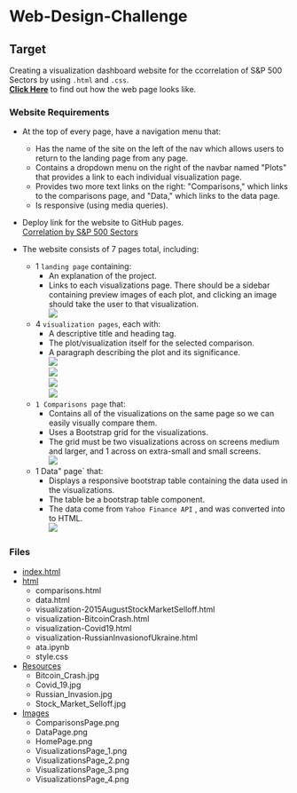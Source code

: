 # Web-Design-Challenge

## Target
Creating a visualization dashboard website for the ccorrelation of S&P 500 Sectors by using `.html` and `.css`.<br/>
[**Click Here**](https://ash-tao.github.io/Sectors_Return_WebDesign/) to find out how the web page looks like. <br/>

### Website Requirements
* At the top of every page, have a navigation menu that:<br/>
  * Has the name of the site on the left of the nav which allows users to return to the landing page from any page.<br/>
  * Contains a dropdown menu on the right of the navbar named "Plots" that provides a link to each individual visualization page.<br/>
  * Provides two more text links on the right: "Comparisons," which links to the comparisons page, and "Data," which links to the data page.<br/>
  * Is responsive (using media queries).<br/>

* Deploy link for the website to GitHub pages.<br/>
  [Correlation by S&P 500 Sectors](https://ash-tao.github.io/Web-Design-Challenge/)<br/>
* The website consists of 7 pages total, including:<br/>
  * 1 `landing page` containing:<br/>
    * An explanation of the project.<br/>
    * Links to each visualizations page. There should be a sidebar containing preview images of each plot, and clicking an image should take the user to that visualization.<br/>
    <img src="https://github.com/Ash-Tao/Web-Design-Challenge/blob/main/Images/HomePage.png"><br/>
  * 4 `visualization pages`, each with:<br/>
    * A descriptive title and heading tag.<br/>
    * The plot/visualization itself for the selected comparison.<br/>
    * A paragraph describing the plot and its significance.<br/>
    <img src="https://github.com/Ash-Tao/Web-Design-Challenge/blob/main/Images/VisualizationsPage_1.png"><br/>
    <img src="https://github.com/Ash-Tao/Web-Design-Challenge/blob/main/Images/VisualizationsPage_2.png"><br/>
    <img src="https://github.com/Ash-Tao/Web-Design-Challenge/blob/main/Images/VisualizationsPage_3.png"><br/>
    <img src="https://github.com/Ash-Tao/Web-Design-Challenge/blob/main/Images/VisualizationsPage_4.png"><br/>
  * `1 Comparisons page` that:<br/>
    * Contains all of the visualizations on the same page so we can easily visually compare them.<br/>
    * Uses a Bootstrap grid for the visualizations.<br/>
    * The grid must be two visualizations across on screens medium and larger, and 1 across on extra-small and small screens.<br/>
    <img src="https://github.com/Ash-Tao/Web-Design-Challenge/blob/main/Images/ComparisonsPage.png"><br/>
  * 1 Data" page` that:<br/>
    * Displays a responsive bootstrap table containing the data used in the visualizations.<br/>
    * The table  be a bootstrap table component.<br/>
    * The data come from `Yahoo Finance API` , and was converted into to HTML.<br/>
    <img src="https://github.com/Ash-Tao/Web-Design-Challenge/blob/main/Images/DataPage.png"><br/>

### Files
- [index.html](https://github.com/Ash-Tao/Web-Design-Challenge/blob/main/index.html)<br/>
- [html](https://github.com/Ash-Tao/Web-Design-Challenge/tree/main/html)<br/>
  - comparisons.html<br/>
  - data.html<br/>
  - visualization-2015AugustStockMarketSelloff.html<br/>
  - visualization-BitcoinCrash.html<br/>
  - visualization-Covid19.html<br/>
  - visualization-RussianInvasionofUkraine.html<br/>
  - ata.ipynb<br/>
  - style.css<br/>
- [Resources](https://github.com/Ash-Tao/Web-Design-Challenge/tree/main/Resources)<br/>
  - Bitcoin_Crash.jpg<br/>
  - Covid_19.jpg<br/>
  - Russian_Invasion.jpg<br/>
  - Stock_Market_Selloff.jpg<br/>
- [Images](https://github.com/Ash-Tao/Web-Design-Challenge/tree/main/Images)<br/>
  - ComparisonsPage.png
  - DataPage.png
  - HomePage.png
  - VisualizationsPage_1.png
  - VisualizationsPage_2.png
  - VisualizationsPage_3.png
  - VisualizationsPage_4.png



